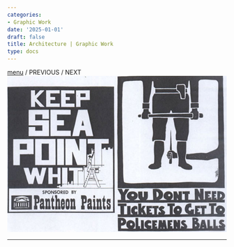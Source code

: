 ```yaml
---
categories:
- Graphic Work
date: '2025-01-01'
draft: false
title: Architecture | Graphic Work
type: docs
---
```


[menu](graphic-work-john-burger.html) / PREVIOUS / NEXT  ![07-pantheon-paints](/images/burger-saga/07-pantheon-paints.jpg)   
  
---